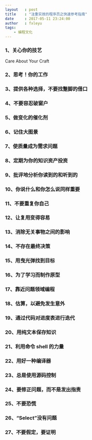 ```yaml
---
layout   : post
title    : "注重实效的程序员之快速参考指南"
date     : 2017-05-11 23:24:00
author   : fxleyu
tags:
    - 编程文化
---
```

### 1、关心你的技艺
Care About Your Craft

### 2、思考！你的工作


### 3、提供各种选择，不要找蹩脚的借口

### 4、不要容忍破窗户

### 5、做变化的催化剂

### 6、记住大图景

### 7、使质量成为需求问题

### 8、定期为你的知识资产投资

### 9、批评地分析你读到的和听到的

### 10、你说什么和你怎么说同样重要

### 11、不要重复你自己

### 12、让复用变得容易

### 13、消除无关事物之间的影响

### 14、不存在最终决策

### 15、用曳光弹找到目标

### 16、为了学习而制作原型

### 17、靠近问题领域编程

### 18、估算，以避免发生意外

### 19、通过代码对进度表进行迭代

### 20、用纯文本保存知识

### 21、利用命令 shell 的力量

### 22、用好一种编译器

### 23、总是使用源码控制

### 24、要修正问题，而不是发出指责

### 25、不要恐慌

### 26、“Select”没有问题

### 27、不要假定，要证明
